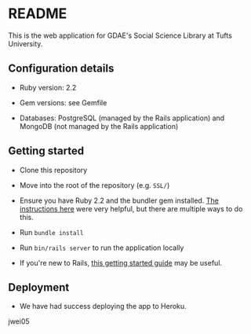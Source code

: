 README
=======

This is the web application for GDAE's Social Science Library at Tufts University.

Configuration details
--------

* Ruby version: 2.2

* Gem versions: see Gemfile

* Databases: PostgreSQL (managed by the Rails application) and MongoDB (not managed by the Rails application)

Getting started
-------

* Clone this repository

* Move into the root of the repository (e.g. `SSL/`)

* Ensure you have Ruby 2.2 and the bundler gem installed. [The instructions here](http://cbednarski.com/articles/installing-ruby/)
  were very helpful, but there are multiple ways to do this.

* Run `bundle install`

* Run `bin/rails server` to run the application locally

* If you're new to Rails, [this getting started guide](http://guides.rubyonrails.org/getting_started.html) may be useful.

Deployment
------

* We have had success deploying the app to Heroku.

jwei05
